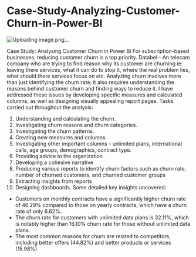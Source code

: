 # Case-Study-Analyzing-Customer-Churn-in-Power-BI
![Uploading image.png…]()

Case Study: Analysing Customer Churn in Power Bi For subscription-based businesses, reducing customer churn is a top priority.
Databel - An telecom company who are trying to find reason why its customer are churning ie: leaving there services, what it can do to stop it, where the real problem lies, what should there services focus on etc.
Analyzing churn involves more than just identifying the churn rate; it also requires understanding the reasons behind customer churn and finding ways to reduce it. I have addressed these issues by developing specific measures and calculated columns, as well as designing visually appealing report pages.
Tasks carried out throughout the analysis:
1. Understanding and calculating the churn.
2. Investigating churn reasons and churn categories.
3. Investigating the churn patterns.
4. Creating new measures and columns.
5. Investigating other important columns - unlimited plans, international calls, age groups, demographics, contract type.
6. Providing advice to the organization
7. Developing a cohesive narrative
8. Producing various reports to identify churn factors such as churn rate, number of churned customers, and churned customer groups
9. Extracting insights from reports
10. Designing dashboards.
Some detailed key insights uncovered:
- Customers on monthly contracts have a significantly higher churn rate of 46.29% compared to those on yearly contracts, which have a churn rate of only 6.62%.
- The churn rate for customers with unlimited data plans is 32.11%, which is notably higher than 16.10% churn rate for those without unlimited data plans.
- The most common reasons for churn are related to competitors, including better offers (44.82%) and better products or services (15.98%)

